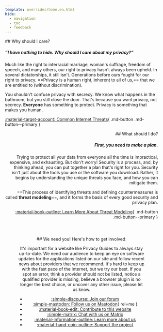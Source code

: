 ```yaml
---
template: overrides/home.en.html
hide:
  - navigation
  - toc
  - feedback
---
```

<!-- markdownlint-disable-next-line -->
<div style="max-width:50rem;margin:auto;" markdown>
<div style="max-width:38rem;" markdown>
## Why should I care?

##### “I have nothing to hide. Why should I care about my privacy?”

Much like the right to interracial marriage, woman's suffrage, freedom of speech, and many others, our right to privacy hasn't always been upheld. In several dictatorships, it still isn't. Generations before ours fought for our right to privacy. ==Privacy is a human right, inherent to all of us,== that we are entitled to (without discrimination).

You shouldn't confuse privacy with secrecy. We know what happens in the bathroom, but you still close the door. That's because you want privacy, not secrecy. **Everyone** has something to protect. Privacy is something that makes you human.

[:material-target-account: Common Internet Threats](basics/common-threats.md){ .md-button .md-button--primary }
</div>

<div style="margin-left:auto;margin-right:0;text-align:right;max-width:38rem;" markdown>
## What should I do?

##### First, you need to make a plan.

Trying to protect all your data from everyone all the time is impractical, expensive, and exhausting. But don't worry! Security is a process, and, by thinking ahead, you can put together a plan that's right for you. Security isn't just about the tools you use or the software you download. Rather, it begins by understanding the unique threats you face, and how you can mitigate them.

==This process of identifying threats and defining countermeasures is called **threat modeling**==, and it forms the basis of every good security and privacy plan.

[:material-book-outline: Learn More About Threat Modeling](basics/threat-modeling.md){ .md-button .md-button--primary }
</div>
</div>

<div style="padding:3em;max-width:960px;margin:auto;text-align:center;" markdown>
## We need you! Here's how to get involved:

It's important for a website like Privacy Guides to always stay up-to-date. We need our audience to keep an eye on software updates for the applications listed on our site and follow recent news about providers that we recommend. It's hard to keep up with the fast pace of the internet, but we try our best. If you spot an error, think a provider should not be listed, notice a qualified provider is missing, believe a browser plugin is no longer the best choice, or uncover any other issue, please let us know.

<div class="grid cards" style="margin:auto;max-width:800px;text-align:center;" markdown>

- [:simple-discourse: Join our forum](https://discuss.privacyguides.org/)
- [:simple-mastodon: Follow us on Mastodon](https://mastodon.social/@privacyguides){ rel=me }
- [:material-book-edit: Contribute to this website](https://github.com/privacyguides/privacyguides.org)
- [:simple-matrix: Chat with us on Matrix](https://matrix.to/#/#privacyguides:matrix.org)
- [:material-information-outline: Learn more about us](about.md)
- [:material-hand-coin-outline: Support the project](about/donate.md)

</div>
</div>
